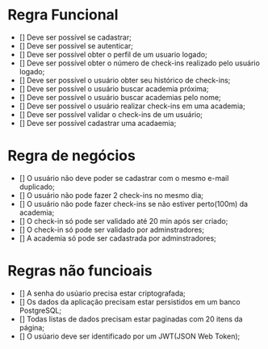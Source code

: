 <!-- Requisições da aplicação -->

<!-- Gympass style app. -->

# Regra Funcional

- [] Deve ser possível se cadastrar;
- [] Deve ser possível se autenticar;
- [] Deve ser possível obter o perfil de um usuario logado;
- [] Deve ser possível obter o número de check-ins realizado pelo usuário logado;
- [] Deve ser possível o usuário obter seu histórico de check-ins;
- [] Deve ser possível o usuário buscar academia próxima;
- [] Deve ser possível o usuário buscar academias pelo nome;
- [] Deve ser possível o usuário realizar check-ins em uma academia;
- [] Deve ser possível validar o check-ins de um usuário;
- [] Deve ser possível cadastrar uma acadaemia;

# Regra de negócios

- [] O usuário não deve poder se cadastrar com o mesmo e-mail duplicado;
- [] O usuário não pode fazer 2 check-ins no mesmo dia;
- [] O usuário não pode fazer check-ins se não estiver perto(100m) da academia;
- [] O check-in só pode ser validado até 20 min após ser criado;
- [] O check-in só pode ser validado por adminstradores;
- [] A academia só pode ser cadastrada por adminstradores;

# Regras não funcioais

- [] A senha do usúario precisa estar criptografada;
- [] Os dados da aplicação precisam estar persistidos em um banco PostgreSQL;
- [] Todas listas de dados precisam estar paginadas com 20 itens da página;
- [] O usúario deve ser identificado por um JWT(JSON Web Token);
